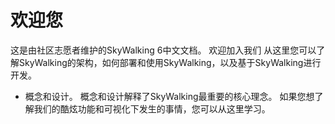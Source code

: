 # 欢迎您
这是由社区志愿者维护的SkyWalking 6中文文档。 欢迎加入我们
从这里您可以了解SkyWalking的架构，如何部署和使用SkyWalking，以及基于SkyWalking进行开发。

* 概念和设计。 概念和设计解释了SkyWalking最重要的核心理念。 如果您想了解我们的酷炫功能和可视化下发生的事情，您可以从这里学习。
